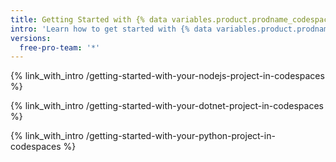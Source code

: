 ```yaml
---
title: Getting Started with {% data variables.product.prodname_codespaces %}
intro: 'Learn how to get started with {% data variables.product.prodname_codespaces %}, including set up and configuration for specific languages.'
versions:
  free-pro-team: '*'
---
```


{% link_with_intro /getting-started-with-your-nodejs-project-in-codespaces %}

{% link_with_intro /getting-started-with-your-dotnet-project-in-codespaces %}

{% link_with_intro /getting-started-with-your-python-project-in-codespaces %}
